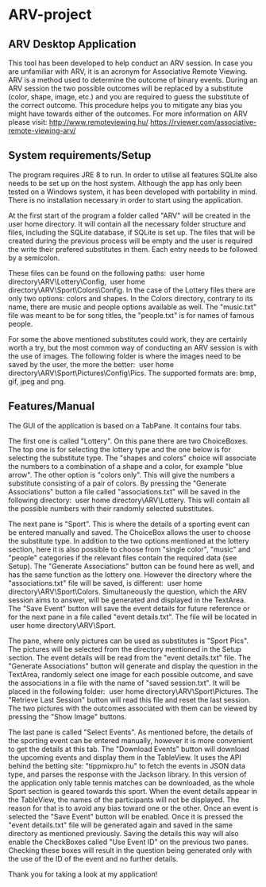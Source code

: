 # ARV-project

ARV Desktop Application
-----------------------

This tool has been developed to help conduct an ARV session.
In case you are unfamiliar with ARV, it is an acronym for Associative Remote Viewing.
ARV is a method used to determine the outcome of binary events.
During an ARV session the two possible outcomes will be replaced by a substitute (color, shape, image, etc.)
and you are required to guess the substitute of the correct outcome. This procedure helps you to mitigate
any bias you might have towards either of the outcomes.
For more information on ARV please visit:
http://www.remoteviewing.hu/
https://rviewer.com/associative-remote-viewing-arv/


System requirements/Setup
-------------------------
The program requires JRE 8 to run.
In order to utilise all features SQLite also needs to be set up on the host system.
Although the app has only been tested on a Windows system, it has been developed with portability in mind.
There is no installation necessary in order to start using the application.

At the first start of the program a folder called "ARV" will be created in the user home directory.
It will contain all the necessary folder structure and files, including the SQLite database, if SQLite is set up.
The files that will be created during the previous process will be empty and the user is required the write their
prefered substitutes in them. Each entry needs to be followed by a semicolon.

These files can be found on the following paths:
 user home directory\ARV\Lottery\Config,
 user home directory\ARV\Sport\Colors\Config.
In the case of the Lottery files there are only two options: colors and shapes.
In the Colors directory, contrary to its name, there are music and people options available as well.
The "music.txt" file was meant to be for song titles, the "people.txt" is for names of famous people.

For some the above mentioned substitutes could work, they are certainly worth a try, but the most common
way of conducting an ARV session is with the use of images. The following folder is where the images
need to be saved by the user, the more the better:
 user home directory\ARV\Sport\Pictures\Config\Pics.
The supported formats are: bmp, gif, jpeg and png.


Features/Manual
---------------
The GUI of the application is based on a TabPane. It contains four tabs.

The first one is called "Lottery".
On this pane there are two ChoiceBoxes. The top one is for selecting the lottery type and the one below
is for selecting the substitute type.
The "shapes and colors" choice will associate the numbers to a combination of a shape and a color, 
for example "blue arrow". The other option is "colors only". This will give the numbers a substitute
consisting of a pair of colors. By pressing the "Generate Associations" button a file called "associations.txt"
will be saved in the following directory:
 user home directory\ARV\Lottery.
This will contain all the possible numbers with their randomly selected substitutes.

The next pane is "Sport".
This is where the details of a sporting event can be entered manually and saved.
The ChoiceBox allows the user to choose the substitute type. In addition to the two options mentioned
at the lottery section, here it is also possible to choose from "single color", "music" and "people"
categories if the relevant files contain the required data (see Setup).
The "Generate Associations" button can be found here as well, and has the same function as the lottery
one. However the directory where the "associations.txt" file will be saved, is different:
 user home directory\ARV\Sport\Colors.
Simultaneously the question, which the ARV session aims to answer, will be generated and displayed in
the TextArea.
The "Save Event" button will save the event details for future reference or for the next pane in a file
called "event details.txt". The file will be located in
 user home directory\ARV\Sport.

The pane, where only pictures can be used as substitutes is "Sport Pics".
The pictures will be selected from the directory mentioned in the Setup section.
The event details will be read from the "event details.txt" file.
The "Generate Associations" button will generate and display the question in the TextArea, randomly
select one image for each possible outcome, and save the associations in a file with the name of
"saved session.txt". It will be placed in the following folder:
 user home directory\ARV\Sport\Pictures.
The "Retrieve Last Session" button will read this file and reset the last session.
The two pictures with the outcomes associated with them can be viewed by pressing the "Show Image"
buttons.

The last pane is called "Select Events".
As mentioned before, the details of the sporting event can be entered manually, however it is more
convenient to get the details at this tab.
The "Download Events" button will download the upcoming events and display them in the TableView.
It uses the API behind the betting site: "tippmixpro.hu" to fetch the events in JSON data type, and
parses the response with the Jackson library.
In this version of the application only table tennis matches can be downloaded, as the whole Sport
section is geared towards this sport.
When the event details appear in the TableView, the names of the participants will not be displayed.
The reason for that is to avoid any bias toward one or the other.
Once an event is selected the "Save Event" button will be enabled. Once it is pressed the
"event details.txt" file will be generated again and saved in the same directory as mentioned
previously. Saving the details this way will also enable the CheckBoxes called "Use Event ID" on
the previous two panes. Checking these boxes will result in the question being generated only
with the use of the ID of the event and no further details.



Thank you for taking a look at my application!
